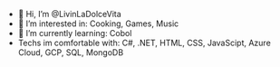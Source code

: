 - 👋 Hi, I’m @LivinLaDolceVita
- 👀 I’m interested in:  Cooking, Games, Music
- 🌱 I’m currently learning:  Cobol
-  Techs im comfortable with: C#, .NET, HTML, CSS, JavaScipt, Azure Cloud, GCP, SQL, MongoDB


<!---
LivinLaDolceVita/LivinLaDolceVita is a ✨ special ✨ repository because its `README.md` (this file) appears on your GitHub profile.
You can click the Preview link to take a look at your changes.
--->
